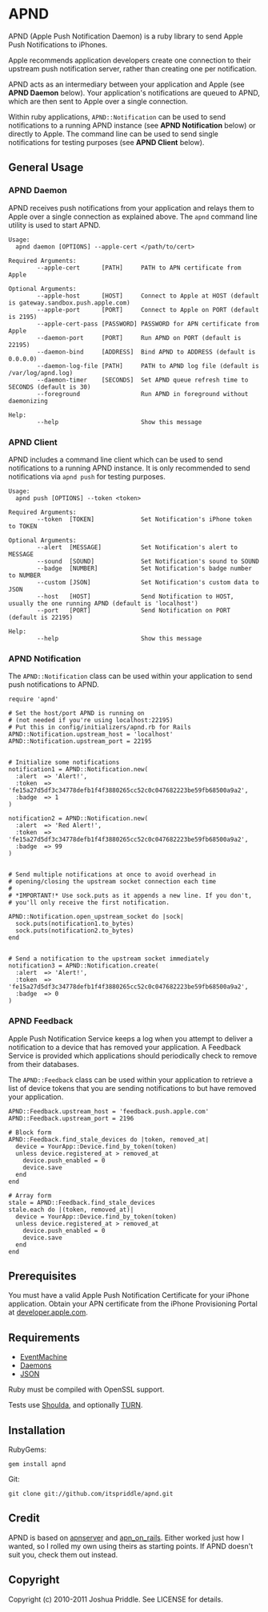 # APND

APND (Apple Push Notification Daemon) is a ruby library to send Apple Push
Notifications to iPhones.

Apple recommends application developers create one connection to their
upstream push notification server, rather than creating one per notification.

APND acts as an intermediary between your application and Apple (see **APND
Daemon** below). Your application's notifications are queued to APND, which
are then sent to Apple over a single connection.

Within ruby applications, `APND::Notification` can be used to send
notifications to a running APND instance (see **APND Notification** below) or
directly to Apple. The command line can be used to send single notifications
for testing purposes (see **APND Client** below).


## General Usage

### APND Daemon

APND receives push notifications from your application and relays them to
Apple over a single connection as explained above. The `apnd` command line
utility is used to start APND.

    Usage:
      apnd daemon [OPTIONS] --apple-cert </path/to/cert>

    Required Arguments:
            --apple-cert      [PATH]     PATH to APN certificate from Apple

    Optional Arguments:
            --apple-host      [HOST]     Connect to Apple at HOST (default is gateway.sandbox.push.apple.com)
            --apple-port      [PORT]     Connect to Apple on PORT (default is 2195)
            --apple-cert-pass [PASSWORD] PASSWORD for APN certificate from Apple
            --daemon-port     [PORT]     Run APND on PORT (default is 22195)
            --daemon-bind     [ADDRESS]  Bind APND to ADDRESS (default is 0.0.0.0)
            --daemon-log-file [PATH]     PATH to APND log file (default is /var/log/apnd.log)
            --daemon-timer    [SECONDS]  Set APND queue refresh time to SECONDS (default is 30)
            --foreground                 Run APND in foreground without daemonizing

    Help:
            --help                       Show this message


### APND Client

APND includes a command line client which can be used to send notifications to
a running APND instance. It is only recommended to send notifications via
`apnd push` for testing purposes.

    Usage:
      apnd push [OPTIONS] --token <token>

    Required Arguments:
            --token  [TOKEN]             Set Notification's iPhone token to TOKEN

    Optional Arguments:
            --alert  [MESSAGE]           Set Notification's alert to MESSAGE
            --sound  [SOUND]             Set Notification's sound to SOUND
            --badge  [NUMBER]            Set Notification's badge number to NUMBER
            --custom [JSON]              Set Notification's custom data to JSON
            --host   [HOST]              Send Notification to HOST, usually the one running APND (default is 'localhost')
            --port   [PORT]              Send Notification on PORT (default is 22195)

    Help:
            --help                       Show this message


### APND Notification

The `APND::Notification` class can be used within your application to send
push notifications to APND.

    require 'apnd'

    # Set the host/port APND is running on
    # (not needed if you're using localhost:22195)
    # Put this in config/initializers/apnd.rb for Rails
    APND::Notification.upstream_host = 'localhost'
    APND::Notification.upstream_port = 22195


    # Initialize some notifications
    notification1 = APND::Notification.new(
      :alert  => 'Alert!',
      :token  => 'fe15a27d5df3c34778defb1f4f3880265cc52c0c047682223be59fb68500a9a2',
      :badge  => 1
    )

    notification2 = APND::Notification.new(
      :alert  => 'Red Alert!',
      :token  => 'fe15a27d5df3c34778defb1f4f3880265cc52c0c047682223be59fb68500a9a2',
      :badge  => 99
    )


    # Send multiple notifications at once to avoid overhead in
    # opening/closing the upstream socket connection each time
    #
    # *IMPORTANT!* Use sock.puts as it appends a new line. If you don't,
    # you'll only receive the first notification.

    APND::Notification.open_upstream_socket do |sock|
      sock.puts(notification1.to_bytes)
      sock.puts(notification2.to_bytes)
    end


    # Send a notification to the upstream socket immediately
    notification3 = APND::Notification.create(
      :alert  => 'Alert!',
      :token  => 'fe15a27d5df3c34778defb1f4f3880265cc52c0c047682223be59fb68500a9a2',
      :badge  => 0
    )


### APND Feedback

Apple Push Notification Service keeps a log when you attempt to deliver
a notification to a device that has removed your application. A Feedback
Service is provided which applications should periodically check to remove
from their databases.

The `APND::Feedback` class can be used within your application to retrieve
a list of device tokens that you are sending notifications to but have
removed your application.

    APND::Feedback.upstream_host = 'feedback.push.apple.com'
    APND::Feedback.upstream_port = 2196

    # Block form
    APND::Feedback.find_stale_devices do |token, removed_at|
      device = YourApp::Device.find_by_token(token)
      unless device.registered_at > removed_at
        device.push_enabled = 0
        device.save
      end
    end

    # Array form
    stale = APND::Feedback.find_stale_devices
    stale.each do |(token, removed_at)|
      device = YourApp::Device.find_by_token(token)
      unless device.registered_at > removed_at
        device.push_enabled = 0
        device.save
      end
    end


## Prerequisites

You must have a valid Apple Push Notification Certificate for your iPhone
application. Obtain your APN certificate from the iPhone Provisioning Portal
at [developer.apple.com](http://developer.apple.com/).


## Requirements

* [EventMachine](http://github.com/eventmachine/eventmachine)
* [Daemons](http://github.com/ghazel/daemons)
* [JSON](http://github.com/flori/json)

Ruby must be compiled with OpenSSL support.

Tests use [Shoulda](http://github.com/thoughtbot/shoulda), and optionally
[TURN](https://github.com/TwP/turn).


## Installation

RubyGems:

    gem install apnd

Git:

    git clone git://github.com/itspriddle/apnd.git


## Credit

APND is based on [apnserver](http://github.com/bpoweski/apnserver) and
[apn_on_rails](http://github.com/PRX/apn_on_rails). Either worked just how I
wanted, so I rolled my own using theirs as starting points. If APND doesn't
suit you, check them out instead.


## Copyright

Copyright (c) 2010-2011 Joshua Priddle. See LICENSE for details.
